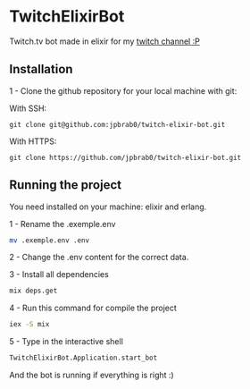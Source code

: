 # TwitchElixirBot

Twitch.tv bot made in elixir for my [twitch channel :P](https://twitch.tv/jpbrab0)

## Installation

1 - Clone the github repository for your local machine with git:

With SSH:
```git
git clone git@github.com:jpbrab0/twitch-elixir-bot.git
```

With HTTPS:
```git
git clone https://github.com/jpbrab0/twitch-elixir-bot.git
```

## Running the project

You need installed on your machine: elixir and erlang.

1 - Rename the .exemple.env 

```bash
mv .exemple.env .env
```

2 - Change the .env content for the correct data.

3 - Install all dependencies

```bash
mix deps.get
``` 

4 - Run this command for compile the project
```bash
iex -S mix
``` 

5 - Type in the interactive shell

```bash
TwitchElixirBot.Application.start_bot
```

And the bot is running if everything is right :)
